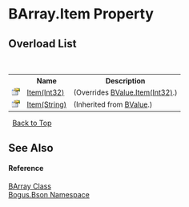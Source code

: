 # BArray.Item Property 
 


## Overload List
&nbsp;<table><tr><th></th><th>Name</th><th>Description</th></tr><tr><td>![Public property](media/pubproperty.gif "Public property")</td><td><a href="P_Bogus_Bson_BArray_Item">Item(Int32)</a></td><td> (Overrides <a href="P_Bogus_Bson_BValue_Item">BValue.Item(Int32)</a>.)</td></tr><tr><td>![Public property](media/pubproperty.gif "Public property")</td><td><a href="P_Bogus_Bson_BValue_Item_1">Item(String)</a></td><td> (Inherited from <a href="T_Bogus_Bson_BValue">BValue</a>.)</td></tr></table>&nbsp;
<a href="#barray.item-property">Back to Top</a>

## See Also


#### Reference
<a href="T_Bogus_Bson_BArray">BArray Class</a><br /><a href="N_Bogus_Bson">Bogus.Bson Namespace</a><br />